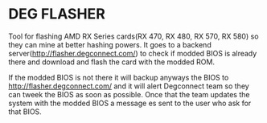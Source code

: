DEG FLASHER
===========

Tool for flashing AMD RX Series cards(RX 470, RX 480, RX 570, RX 580) so they can mine at better hashing powers. It goes to a backend server(http://flasher.degconnect.com/) to check if modded BIOS is already there and download and flash the card with the modded ROM.

If the modded BIOS is not there it will backup anyways the BIOS to http://flasher.degconnect.com/ and it will alert Degconnect team so they can tweek the BIOS as soon as possible. Once that the team updates the system with the modded BIOS a message es sent to the user who ask for that BIOS.
